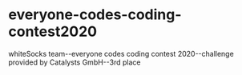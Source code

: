 # everyone-codes-coding-contest2020
whiteSocks team--everyone codes coding contest 2020--challenge provided by Catalysts GmbH--3rd place 
